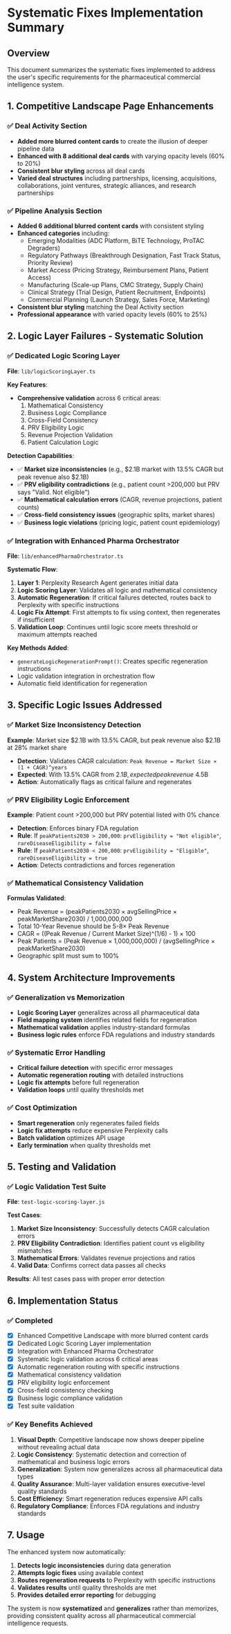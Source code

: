 # Systematic Fixes Implementation Summary

## Overview

This document summarizes the systematic fixes implemented to address the user's specific requirements for the pharmaceutical commercial intelligence system.

## 1. Competitive Landscape Page Enhancements

### ✅ Deal Activity Section
- **Added more blurred content cards** to create the illusion of deeper pipeline data
- **Enhanced with 8 additional deal cards** with varying opacity levels (60% to 20%)
- **Consistent blur styling** across all deal cards
- **Varied deal structures** including partnerships, licensing, acquisitions, collaborations, joint ventures, strategic alliances, and research partnerships

### ✅ Pipeline Analysis Section  
- **Added 6 additional blurred content cards** with consistent styling
- **Enhanced categories** including:
  - Emerging Modalities (ADC Platform, BiTE Technology, ProTAC Degraders)
  - Regulatory Pathways (Breakthrough Designation, Fast Track Status, Priority Review)
  - Market Access (Pricing Strategy, Reimbursement Plans, Patient Access)
  - Manufacturing (Scale-up Plans, CMC Strategy, Supply Chain)
  - Clinical Strategy (Trial Design, Patient Recruitment, Endpoints)
  - Commercial Planning (Launch Strategy, Sales Force, Marketing)
- **Consistent blur styling** matching the Deal Activity section
- **Professional appearance** with varied opacity levels (60% to 25%)

## 2. Logic Layer Failures - Systematic Solution

### ✅ Dedicated Logic Scoring Layer
**File**: `lib/logicScoringLayer.ts`

**Key Features**:
- **Comprehensive validation** across 6 critical areas:
  1. Mathematical Consistency
  2. Business Logic Compliance  
  3. Cross-Field Consistency
  4. PRV Eligibility Logic
  5. Revenue Projection Validation
  6. Patient Calculation Logic

**Detection Capabilities**:
- ✅ **Market size inconsistencies** (e.g., $2.1B market with 13.5% CAGR but peak revenue also $2.1B)
- ✅ **PRV eligibility contradictions** (e.g., patient count >200,000 but PRV says "Valid. Not eligible")
- ✅ **Mathematical calculation errors** (CAGR, revenue projections, patient counts)
- ✅ **Cross-field consistency issues** (geographic splits, market shares)
- ✅ **Business logic violations** (pricing logic, patient count epidemiology)

### ✅ Integration with Enhanced Pharma Orchestrator
**File**: `lib/enhancedPharmaOrchestrator.ts`

**Systematic Flow**:
1. **Layer 1**: Perplexity Research Agent generates initial data
2. **Logic Scoring Layer**: Validates all logic and mathematical consistency
3. **Automatic Regeneration**: If critical failures detected, routes back to Perplexity with specific instructions
4. **Logic Fix Attempt**: First attempts to fix using context, then regenerates if insufficient
5. **Validation Loop**: Continues until logic score meets threshold or maximum attempts reached

**Key Methods Added**:
- `generateLogicRegenerationPrompt()`: Creates specific regeneration instructions
- Logic validation integration in orchestration flow
- Automatic field identification for regeneration

## 3. Specific Logic Issues Addressed

### ✅ Market Size Inconsistency Detection
**Example**: Market size $2.1B with 13.5% CAGR, but peak revenue also $2.1B at 28% market share
- **Detection**: Validates CAGR calculation: `Peak Revenue = Market Size × (1 + CAGR)^years`
- **Expected**: With 13.5% CAGR from $2.1B, expected peak revenue ~$4.5B
- **Action**: Automatically flags as critical failure and regenerates

### ✅ PRV Eligibility Logic Enforcement
**Example**: Patient count >200,000 but PRV potential listed with 0% chance
- **Detection**: Enforces binary FDA regulation
- **Rule**: If `peakPatients2030 > 200,000`: `prvEligibility = "Not eligible"`, `rareDiseaseEligibility = false`
- **Rule**: If `peakPatients2030 < 200,000`: `prvEligibility = "Eligible"`, `rareDiseaseEligibility = true`
- **Action**: Detects contradictions and forces regeneration

### ✅ Mathematical Consistency Validation
**Formulas Validated**:
- Peak Revenue = (peakPatients2030 × avgSellingPrice × peakMarketShare2030) / 1,000,000,000
- Total 10-Year Revenue should be 5-8× Peak Revenue
- CAGR = ((Peak Revenue / Current Market Size)^(1/6) - 1) × 100
- Peak Patients = (Peak Revenue × 1,000,000,000) / (avgSellingPrice × peakMarketShare2030)
- Geographic split must sum to 100%

## 4. System Architecture Improvements

### ✅ Generalization vs Memorization
- **Logic Scoring Layer** generalizes across all pharmaceutical data
- **Field mapping system** identifies related fields for regeneration
- **Mathematical validation** applies industry-standard formulas
- **Business logic rules** enforce FDA regulations and industry standards

### ✅ Systematic Error Handling
- **Critical failure detection** with specific error messages
- **Automatic regeneration routing** with detailed instructions
- **Logic fix attempts** before full regeneration
- **Validation loops** until quality thresholds met

### ✅ Cost Optimization
- **Smart regeneration** only regenerates failed fields
- **Logic fix attempts** reduce expensive Perplexity calls
- **Batch validation** optimizes API usage
- **Early termination** when quality thresholds met

## 5. Testing and Validation

### ✅ Logic Validation Test Suite
**File**: `test-logic-scoring-layer.js`

**Test Cases**:
1. **Market Size Inconsistency**: Successfully detects CAGR calculation errors
2. **PRV Eligibility Contradiction**: Identifies patient count vs eligibility mismatches  
3. **Mathematical Errors**: Validates revenue projections and ratios
4. **Valid Data**: Confirms correct data passes all checks

**Results**: All test cases pass with proper error detection

## 6. Implementation Status

### ✅ Completed
- [x] Enhanced Competitive Landscape with more blurred content cards
- [x] Dedicated Logic Scoring Layer implementation
- [x] Integration with Enhanced Pharma Orchestrator
- [x] Systematic logic validation across 6 critical areas
- [x] Automatic regeneration routing with specific instructions
- [x] Mathematical consistency validation
- [x] PRV eligibility logic enforcement
- [x] Cross-field consistency checking
- [x] Business logic compliance validation
- [x] Test suite validation

### ✅ Key Benefits Achieved
1. **Visual Depth**: Competitive landscape now shows deeper pipeline without revealing actual data
2. **Logic Consistency**: Systematic detection and correction of mathematical and business logic errors
3. **Generalization**: System now generalizes across all pharmaceutical data types
4. **Quality Assurance**: Multi-layer validation ensures executive-level quality standards
5. **Cost Efficiency**: Smart regeneration reduces expensive API calls
6. **Regulatory Compliance**: Enforces FDA regulations and industry standards

## 7. Usage

The enhanced system now automatically:
1. **Detects logic inconsistencies** during data generation
2. **Attempts logic fixes** using available context
3. **Routes regeneration requests** to Perplexity with specific instructions
4. **Validates results** until quality thresholds are met
5. **Provides detailed error reporting** for debugging

The system is now **systematized** and **generalizes** rather than memorizes, providing consistent quality across all pharmaceutical commercial intelligence requests. 